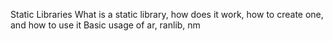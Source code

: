 Static Libraries
What is a static library, how does it work, how to create one, and how to use it
Basic usage of ar, ranlib, nm
